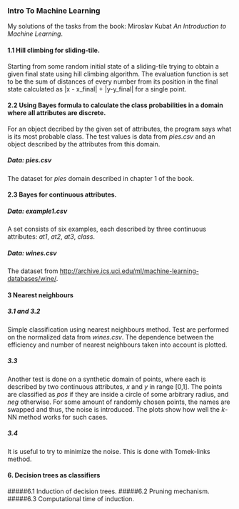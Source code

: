### Intro To Machine Learning
My solutions of the tasks from the book: Miroslav Kubat *An Introduction to Machine Learning*.
#### 1.1 Hill climbing for sliding-tile.
Starting from some random initial state of a sliding-tile trying to obtain a given final state using hill climbing algorithm.
The evaluation function is set to be the sum of distances of every number from its position in the final state calculated as
|x - x_final| + |y-y_final| for a single point.
#### 2.2 Using Bayes formula to calculate the class probabilities in a domain where all attributes are discrete.
For an object decribed by the given set of attributes, the program says what is its most probable class. The test values is data from *pies.csv* and an object described by the attributes from this domain. 
##### Data: *pies.csv*
The dataset for *pies* domain described in chapter 1 of the book.
#### 2.3 Bayes for continuous attributes.
##### Data: *example1.csv*
A set consists of six examples, each described by three continuous
attributes: *at1*, *at2*, *at3*, *class*. 
##### Data: *wines.csv* 
The dataset from http://archive.ics.uci.edu/ml/machine-learning-databases/wine/.
#### 3 Nearest neighbours
##### 3.1 and 3.2
Simple classification using nearest neighbours method. Test are performed on 
the normalized data from *wines.csv*. The dependence between the efficiency
and number of nearest neighbours taken into account is plotted.
##### 3.3
Another test is 
done on a synthetic domain of points, where each is described by two continuous 
attributes, *x* and *y* in range [0,1]. The points are classified as *pos* if they 
are inside a circle of some arbitrary radius, and *neg* otherwise. 
For some amount of randomly chosen points, the names are swapped and thus, the noise
is introduced. The plots show how well the *k*-NN method works for such cases.
##### 3.4 
It is useful to try to minimize the noise. This is done with Tomek-links method.
#### 6. Decision trees as classifiers
#####6.1 Induction of decision trees.
#####6.2 Pruning mechanism.
#####6.3 Computational time of induction.


